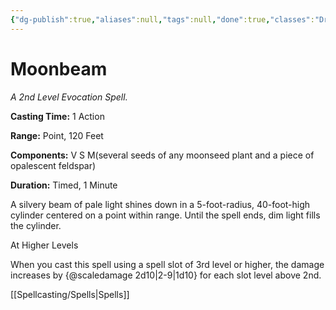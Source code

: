 ```yaml
---
{"dg-publish":true,"aliases":null,"tags":null,"done":true,"classes":"Druid,","spellLevel":2,"school":"Evocation","source":"PHB","permalink":"/spells/moonbeam/","dgHomeLink":false,"dgPassFrontmatter":true}
---
```


# Moonbeam
*A 2nd Level Evocation Spell.*

**Casting Time:** 1 Action

**Range:** Point, 120 Feet

**Components:** V S M(several seeds of any moonseed plant and a piece of opalescent feldspar)

**Duration:** Timed, 1 Minute

A silvery beam of pale light shines down in a 5-foot-radius, 40-foot-high cylinder centered on a point within range. Until the spell ends, dim light fills the cylinder.

At Higher Levels

When you cast this spell using a spell slot of 3rd level or higher, the damage increases by {@scaledamage 2d10|2-9|1d10} for each slot level above 2nd.

[[Spellcasting/Spells|Spells]]